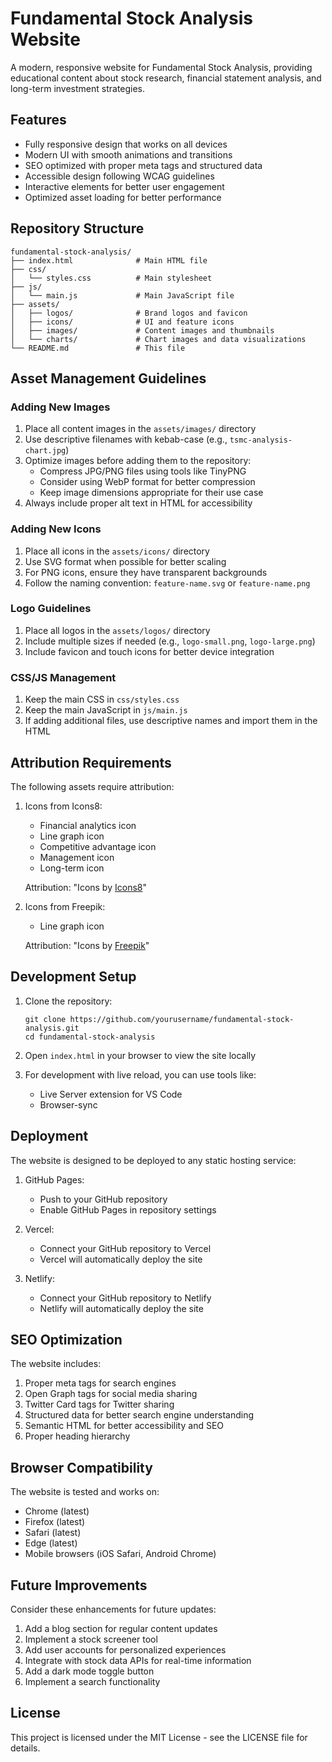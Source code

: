 # Fundamental Stock Analysis Website

A modern, responsive website for Fundamental Stock Analysis, providing educational content about stock research, financial statement analysis, and long-term investment strategies.

## Features

- Fully responsive design that works on all devices
- Modern UI with smooth animations and transitions
- SEO optimized with proper meta tags and structured data
- Accessible design following WCAG guidelines
- Interactive elements for better user engagement
- Optimized asset loading for better performance

## Repository Structure

```
fundamental-stock-analysis/
├── index.html              # Main HTML file
├── css/
│   └── styles.css          # Main stylesheet
├── js/
│   └── main.js             # Main JavaScript file
├── assets/
│   ├── logos/              # Brand logos and favicon
│   ├── icons/              # UI and feature icons
│   ├── images/             # Content images and thumbnails
│   └── charts/             # Chart images and data visualizations
└── README.md               # This file
```

## Asset Management Guidelines

### Adding New Images

1. Place all content images in the `assets/images/` directory
2. Use descriptive filenames with kebab-case (e.g., `tsmc-analysis-chart.jpg`)
3. Optimize images before adding them to the repository:
   - Compress JPG/PNG files using tools like TinyPNG
   - Consider using WebP format for better compression
   - Keep image dimensions appropriate for their use case
4. Always include proper alt text in HTML for accessibility

### Adding New Icons

1. Place all icons in the `assets/icons/` directory
2. Use SVG format when possible for better scaling
3. For PNG icons, ensure they have transparent backgrounds
4. Follow the naming convention: `feature-name.svg` or `feature-name.png`

### Logo Guidelines

1. Place all logos in the `assets/logos/` directory
2. Include multiple sizes if needed (e.g., `logo-small.png`, `logo-large.png`)
3. Include favicon and touch icons for better device integration

### CSS/JS Management

1. Keep the main CSS in `css/styles.css`
2. Keep the main JavaScript in `js/main.js`
3. If adding additional files, use descriptive names and import them in the HTML

## Attribution Requirements

The following assets require attribution:

1. Icons from Icons8:
   - Financial analytics icon
   - Line graph icon
   - Competitive advantage icon
   - Management icon
   - Long-term icon

   Attribution: "Icons by [Icons8](https://icons8.com)"

2. Icons from Freepik:
   - Line graph icon

   Attribution: "Icons by [Freepik](https://www.freepik.com)"

## Development Setup

1. Clone the repository:
   ```
   git clone https://github.com/yourusername/fundamental-stock-analysis.git
   cd fundamental-stock-analysis
   ```

2. Open `index.html` in your browser to view the site locally

3. For development with live reload, you can use tools like:
   - Live Server extension for VS Code
   - Browser-sync

## Deployment

The website is designed to be deployed to any static hosting service:

1. GitHub Pages:
   - Push to your GitHub repository
   - Enable GitHub Pages in repository settings

2. Vercel:
   - Connect your GitHub repository to Vercel
   - Vercel will automatically deploy the site

3. Netlify:
   - Connect your GitHub repository to Netlify
   - Netlify will automatically deploy the site

## SEO Optimization

The website includes:

1. Proper meta tags for search engines
2. Open Graph tags for social media sharing
3. Twitter Card tags for Twitter sharing
4. Structured data for better search engine understanding
5. Semantic HTML for better accessibility and SEO
6. Proper heading hierarchy

## Browser Compatibility

The website is tested and works on:

- Chrome (latest)
- Firefox (latest)
- Safari (latest)
- Edge (latest)
- Mobile browsers (iOS Safari, Android Chrome)

## Future Improvements

Consider these enhancements for future updates:

1. Add a blog section for regular content updates
2. Implement a stock screener tool
3. Add user accounts for personalized experiences
4. Integrate with stock data APIs for real-time information
5. Add a dark mode toggle button
6. Implement a search functionality

## License

This project is licensed under the MIT License - see the LICENSE file for details.
